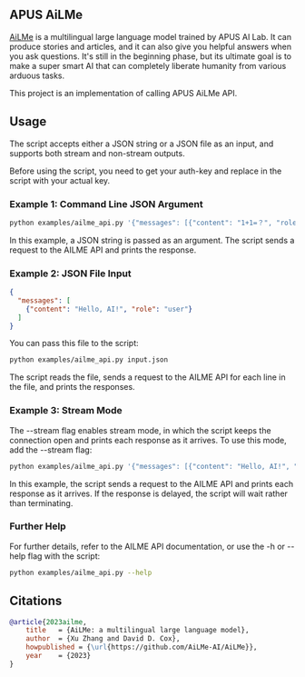 ## APUS AiLMe

[AiLMe](https://ailme.ai) is a multilingual large language model trained by APUS AI Lab. It can produce stories and articles, and it can also give you helpful answers when you ask questions. It's still in the beginning phase, but its ultimate goal is to make a super smart AI that can completely liberate humanity from various arduous tasks.

This project is an implementation of calling APUS AiLMe API.


## Usage

The script accepts either a JSON string or a JSON file as an input, and supports both stream and non-stream outputs.

Before using the script, you need to get your auth-key and replace <your-auth-key> in the script with your actual key.

### Example 1: Command Line JSON Argument

```bash
python examples/ailme_api.py '{"messages": [{"content": "1+1=？", "role": "user"}]}'
```
In this example, a JSON string is passed as an argument. The script sends a request to the AILME API and prints the response.


### Example 2: JSON File Input

```json
{
  "messages": [
    {"content": "Hello, AI!", "role": "user"}
  ]
}
```
You can pass this file to the script:

```bash
python examples/ailme_api.py input.json
```
The script reads the file, sends a request to the AILME API for each line in the file, and prints the responses.

### Example 3: Stream Mode
The --stream flag enables stream mode, in which the script keeps the connection open and prints each response as it arrives. To use this mode, add the --stream flag:
```bash
python examples/ailme_api.py '{"messages": [{"content": "Hello, AI!", "role": "user"}]}' --stream
```
In this example, the script sends a request to the AILME API and prints each response as it arrives. If the response is delayed, the script will wait rather than terminating.

### Further Help

For further details, refer to the AILME API documentation, or use the -h or --help flag with the script:

```bash
python examples/ailme_api.py --help
```

## Citations

```bibtex
@article{2023ailme,
    title   = {AiLMe: a multilingual large language model},
    author  = {Xu Zhang and David D. Cox},
    howpublished = {\url{https://github.com/AiLMe-AI/AiLMe}},
    year    = {2023}
}
```
